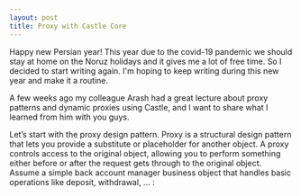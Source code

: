 ```yaml
---
layout: post
title: Proxy with Castle Core
---
```


Happy new Persian year! This year due to the covid-19 pandemic we should stay at home on the Noruz holidays and it gives me a lot of free time. So I decided to start writing again. I'm hoping to keep writing during this new year and make it a routine. 

A few weeks ago my colleague Arash had a great lecture about proxy patterns and dynamic proxies using Castle, and I want to share what I learned from him with you guys.

Let’s start with the proxy design pattern. Proxy is a structural design pattern that lets you provide a substitute or placeholder for another object. A proxy controls access to the original object, allowing you to perform something either before or after the request gets through to the original object.<br/>
Assume a simple back account manager business object that handles basic operations like deposit, withdrawal, ... :